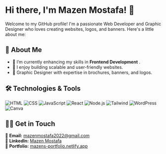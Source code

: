 # Hi there, I'm Mazen Mostafa! 👋

Welcome to my GitHub profile! I'm a passionate Web Developer and Graphic Designer who loves creating websites, logos, and banners. Here's a little about me:

## 🔖 About Me
- 🌱 I’m currently enhancing my skills in **Frontend Development**  .
- 🚀 I enjoy building scalable and user-friendly websites.
- 🎨 Graphic Designer with expertise in brochures, banners, and logos.

## 🛠️ Technologies & Tools
![HTML](https://img.shields.io/badge/HTML-5-orange?style=for-the-badge&logo=html5)
![CSS](https://img.shields.io/badge/CSS-3-blue?style=for-the-badge&logo=css3)
![JavaScript](https://img.shields.io/badge/JavaScript-yellow?style=for-the-badge&logo=javascript)
![React](https://img.shields.io/badge/React-61DAFB?style=for-the-badge&logo=react)
![Node.js](https://img.shields.io/badge/Node.js-339933?style=for-the-badge&logo=node.js)
![Tailwind](https://img.shields.io/badge/TailwindCSS-38B2AC?style=for-the-badge&logo=tailwind-css)
![WordPress](https://img.shields.io/badge/WordPress-21759B?style=for-the-badge&logo=wordpress)
![Canva](https://img.shields.io/badge/Canva-00C4CC?style=for-the-badge&logo=canva)

## 👫🏼 Get in Touch
📧 **Email:** [mazenmostafa2022@gmail.com](mailto:mazenmostafa2022@gmail.com)  
💼 **LinkedIn:** [Mazen Mostafa](https://www.linkedin.com/in/mazen-mostafa-353102225/)  
📏 **Portfolio:** [mazens-portfolio.netlify.app](https://mazens-portfolio.netlify.app/)

